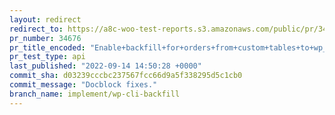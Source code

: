 ```yaml
---
layout: redirect
redirect_to: https://a8c-woo-test-reports.s3.amazonaws.com/public/pr/34676/api/index.html
pr_number: 34676
pr_title_encoded: "Enable+backfill+for+orders+from+custom+tables+to+wp_posts+via+CLI"
pr_test_type: api
last_published: "2022-09-14 14:50:28 +0000"
commit_sha: d03239cccbc237567fcc66d9a5f338295d5c1cb0
commit_message: "Docblock fixes."
branch_name: implement/wp-cli-backfill
---
```

